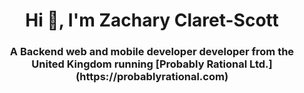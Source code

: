 <h1 align="center">Hi 👋, I'm Zachary Claret-Scott</h1>
<h3 align="center">A Backend web and mobile developer developer from the United Kingdom running [Probably Rational Ltd.](https://probablyrational.com)</h3>
